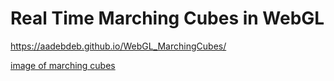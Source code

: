 # Real Time Marching Cubes in WebGL

https://aadebdeb.github.io/WebGL_MarchingCubes/

[image of marching cubes](https://user-images.githubusercontent.com/10070637/57116040-95a5d400-6d8d-11e9-87fc-7657c9328159.gif)